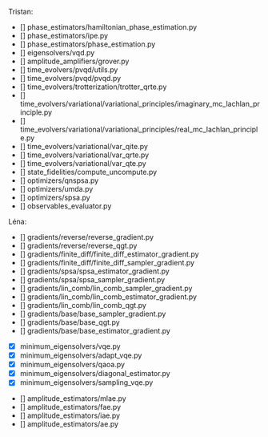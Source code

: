Tristan:
- [] phase_estimators/hamiltonian_phase_estimation.py
- [] phase_estimators/ipe.py
- [] phase_estimators/phase_estimation.py
- [] eigensolvers/vqd.py
- [] amplitude_amplifiers/grover.py
- [] time_evolvers/pvqd/utils.py
- [] time_evolvers/pvqd/pvqd.py
- [] time_evolvers/trotterization/trotter_qrte.py
- [] time_evolvers/variational/variational_principles/imaginary_mc_lachlan_principle.py
- [] time_evolvers/variational/variational_principles/real_mc_lachlan_principle.py
- [] time_evolvers/variational/var_qite.py
- [] time_evolvers/variational/var_qrte.py
- [] time_evolvers/variational/var_qte.py
- [] state_fidelities/compute_uncompute.py
- [] optimizers/qnspsa.py
- [] optimizers/umda.py
- [] optimizers/spsa.py
- [] observables_evaluator.py

Léna:
- [] gradients/reverse/reverse_gradient.py
- [] gradients/reverse/reverse_qgt.py
- [] gradients/finite_diff/finite_diff_estimator_gradient.py
- [] gradients/finite_diff/finite_diff_sampler_gradient.py
- [] gradients/spsa/spsa_estimator_gradient.py
- [] gradients/spsa/spsa_sampler_gradient.py
- [] gradients/lin_comb/lin_comb_sampler_gradient.py
- [] gradients/lin_comb/lin_comb_estimator_gradient.py
- [] gradients/lin_comb/lin_comb_qgt.py
- [] gradients/base/base_sampler_gradient.py
- [] gradients/base/base_qgt.py
- [] gradients/base/base_estimator_gradient.py
- [x] minimum_eigensolvers/vqe.py
- [x] minimum_eigensolvers/adapt_vqe.py
- [x] minimum_eigensolvers/qaoa.py
- [x] minimum_eigensolvers/diagonal_estimator.py
- [x] minimum_eigensolvers/sampling_vqe.py
- [] amplitude_estimators/mlae.py
- [] amplitude_estimators/fae.py
- [] amplitude_estimators/iae.py
- [] amplitude_estimators/ae.py
